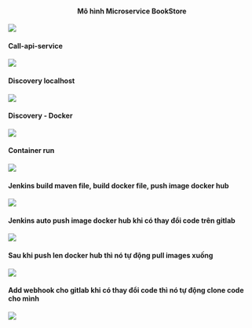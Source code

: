 <h4 style="text-align: center">Mô hình Microservice BookStore</h4>
<img src = "https://i.imgur.com/n8ji9Fe.jpeg"/>
<br/>
<h4>Call-api-service</h4>
<img src="https://i.imgur.com/nwvAr0q.jpeg">
<h4>Discovery localhost</h4>
<img src="https://i.imgur.com/BRHoHY3.png">
<h4>Discovery - Docker</h4>
<img src="https://i.imgur.com/5Gc2L55.png">
<h4>Container run</h4>
<img src="https://i.imgur.com/94m5cO9.png">
<h4>Jenkins build maven file, build docker file, push image docker hub</h4>
<img src="https://i.imgur.com/RMis8iR.png">
<h4>Jenkins auto push image docker hub khi có thay đổi code trên gitlab</h4>
<img src="https://i.imgur.com/6tAMeoz.png">
<h4>Sau khi push len docker hub thì nó tự động pull images xuống</h4>
<img src="https://i.imgur.com/AjEbEqF.png">
<h4>Add webhook cho gitlab khi có thay đổi code thì nó tự động clone code cho mình</h4>
<img src="https://i.imgur.com/FK6z7c9.png">
